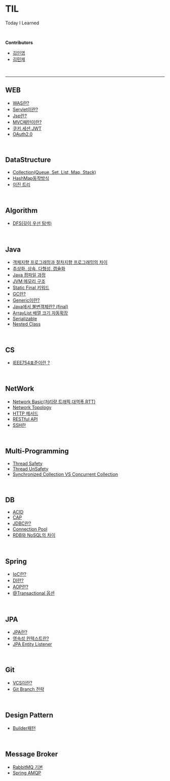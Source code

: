 # TIL
Today I Learned 

<br>

**Contributors**
- [김인엽](https://github.com/Afdddd)
- [김민제](https://github.com/mingMy-00)

<br>

---
## WEB
- [WAS란?](Web/WAS란.md)
- [Servlet이란?](Web/Servlet이란.md)
- [Jsp란?](Web/Jsp란.md)
- [MVC패턴이란?](Web/MVC패턴이란.md)
- [쿠키,세션,JWT](Web/쿠키,세션,JWT.md)
- [OAuth2.0](/Web/OAuth2.md)

<br>

## DataStructure
- [Collection(Queue, Set, List, Map, Stack)](Java/Java%20Collection.md)
- [HashMap동작방식](/Java/HashMap의%20동작방식.md)
- [이진 트리](/Datastructure/이진%20트리.md)


<br>

## Algorithm
- [DFS(깊이 우선 탐색)](Algorithm/DFS.md)

<br>

## Java
- [객체지향 프로그래밍과 절차지향 프로그래밍의 차이](Java/객체지향%20프로그래밍과%20절차지향%20프로그래밍의%20차이.md)
- [추상화, 상속, 다형성, 캡슐화](Java/추상화,%20상속,%20다형성,%20캡슐화.md)
- [Java 컴파일 과정](/Java/Java%20컴파일%20과정.md)
- [JVM 메모리 구조](/Java/JVM%20메모리%20구조.md)
- [Static Final 키워드](/Java/Static,%20Final%20키워드.md)
- [GC란?](Java/GC란.md)
- [Generic이란?](/Java/Generic이란.md)
- [Java에서 불변객체란? (final)](/Java/Java에서%20불변클래스와%20불변객체%20(final).md)
- [ArrayList 배열 크기 자동확장](/Java/ArrayList자동확장.md)
- [Serializable](/Java/Serializable.md)
- [Nested Class](/Java/Nested%20Class.md)
<br>

## CS
- [IEEE754표준이란 ?](CS/IEEE754표준이란.md)

<br>

## NetWork
- [Network Basic(처리량,트래픽,대역폭,RTT)](/Network/Network%20Basic.md)
- [Network Topology](/Network/Network%20Topology.md)
- [HTTP 메서드](/Network/HTTP메서드.md)
- [RESTful API](/Network/RESTfulAPI란.md)
- [SSH란](/Network/SSH.md)

<br>

## Multi-Programming
- [Thread Safety](/Multi-Programming/Thread%20Safety.md)
- [Thread UnSafety](/Multi-Programming/Thread%20UnSafety.md)
- [Synchronized Collection VS Concurrent Collection](/Multi-Programming/SynchronizedCollectionVSConcurrentCollection.md)


<br>

## DB
- [ACID](/DB/ACID.md)
- [CAP](/DB/CAP.md)
- [JDBC란?](/DB/JDBC란.md)
- [Connection Pool](/DB/Connection%20Pool.md)
- [RDB와 NoSQL의 차이](/DB/RDB와%20NoSQL의%20차이.md)


<br>

## Spring
- [IoC란?](/Spring/ioc란.md)
- [DI란?](/Spring/DI란.md)
- [AOP란?](/Spring/AOP란.md)
- [@Transactional 옵션](/Spring/@Transactional설정.md)


<br>

## JPA
- [JPA란?](/JPA/JPA란.md)
- [영속성 컨텍스트란?](/JPA/EntityManager.md)
- [JPA Entity Listener](/JPA/JPAEntityListener.md)

<br>

## Git
- [VCS이란?](/Git/VCS란.md)
- [Git Branch 전략](/Git/GitBranch전략.md)

<br>

## Design Pattern
- [Builder패턴](/Design-Pattern/Builder%20패턴.md)

<br>

##  Message Broker
- [RabbitMQ 기본](/Message%20Broker/RabbitMQ기본기%20.md)
- [Spring AMQP](/Message%20Broker/SpringAMQP.md)
